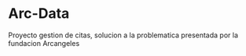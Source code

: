 # Arc-Data
Proyecto gestion de citas, solucion a la problematica presentada por la fundacion Arcangeles
